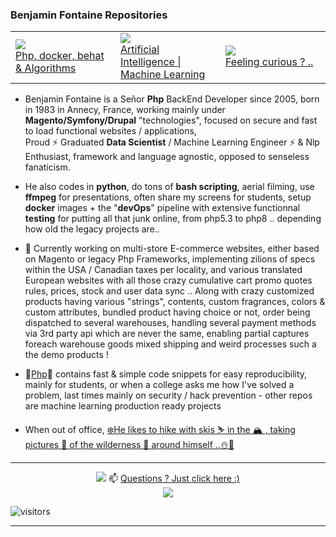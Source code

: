 ### Benjamin Fontaine Repositories

<link href="https://raw.githubusercontent.com/ben74/ben74/main/style.css" rel="stylesheet"></link>
<table><tr><td width=33%><a target='1' href='https://github.com/ben74/php'><img src='https://i.snipboard.io/FIvDM0.jpg'/><br>Php, docker, behat & Algorithms</a></td><td width=33%><a target='2' href='https://github.com/ben74/IAMachineLearning'><img src='https://i.snipboard.io/YDhCV3.jpg'/><br>Artificial Intelligence | Machine Learning</a></td><td width=33%><a target='3' href='//www.linkedin.com/in/benjaminfontaine1' title='benjamin fontaine annecy'><img src='https://i.snipboard.io/2XzHKi.jpg'/><br>Feeling curious ? ..</a></td></tr></table>

- Benjamin Fontaine is a Señor <b>Php</b> BackEnd Developer since 2005, born in 1983 in Annecy, France, working mainly under <b>Magento/Symfony/Drupal</b> "technologies", focused on secure and fast to load functional websites / applications, <br>Proud ⚡ Graduated <b>Data Scientist</b> / Machine Learning Engineer ⚡ & Nlp Enthusiast, framework and language agnostic, opposed to senseless fanaticism.
- He also codes in <b>python</b>, do tons of <b>bash scripting</b>, aerial filming, use <b>ffmpeg</b> for presentations, often share my screens for students, setup <b>docker</b> images + the "<b>devOps</b>" pipeline with extensive functionnal <b>testing</b> for putting all that junk online, from php5.3 to php8 .. depending how old the legacy projects are..
- 🔭 Currently working on multi-store E-commerce websites, either based on Magento or legacy Php Frameworks, implementing zilions of specs within the USA / Canadian taxes per locality, and various translated European websites with all those crazy cumulative cart promo quotes rules, prices, stock and user data sync .. Along with crazy customized products having various "strings", contents, custom fragrances, colors & custom attributes, bundled product having choice or not, order being dispatched to several warehouses, handling several payment methods via 3rd party api which are never the same, enabling partial captures foreach warehouse goods mixed shipping and weird processes such a the demo products !
- 🚀<a href='https://github.com/ben74/php'>Php</a>🚀 contains fast & simple code snippets for easy reproducibility, mainly for students, or when a college asks me how I've solved a problem, last times mainly on security / hack prevention - other repos are machine learning production ready projects

- When out of office, <a href='https://photos.google.com/share/AF1QipOXfQ_TJfc2a6WYwUX7DF2s7MFxc8dRO1ZGkftpZ8nTFCH08ikfOZ82kTDgz_g9Og?key=Q3hnelNtaG45OVF4TktHSkZWZjBWcjVCZFowOHdR' target=9>❄️He likes to hike with skis ⛷️ in the 🏔️ , taking pictures 📸 of the wilderness 🐐 around himself ..☃️🦅</a> 

<hr>

<center>
  <a href='https://500px.com/p/benjamin_fontaine?view=photos' target='b'><img src='http://1.x24.fr/a/aravispano.jpg'></a>
  📫 <a href='https://www.linkedin.com/in/benjaminfontaine1/#https://alpow.fr/#contact' target=a>Questions ? Just click here :)<br><img src='http://1.x24.fr/a/stardust-ban.jpg'></a></center>

![visitors](https://visitor-badge.glitch.me/badge?page_id=gh:ben74)

---
  
<!--
gu;git rebase -i --root;git push -f
<script src=''></script>

**ben74/ben74** is a ✨ _special_ ✨ repository because its `README.md` (this file) appears on your GitHub profile.

Here are some ideas to get you started:

- 🔭 I’m currently working on ...
- 🌱 I’m currently learning ...
- 👯 I’m looking to collaborate on ...
- 🤔 I’m looking for help with ...
- 💬 Ask me about ...
- 📫 How to reach me: ...
- 😄 Pronouns: ...
- ⚡ Fun fact: ...
✨✨✨ Hi there ! 🤠✨✨
-->
